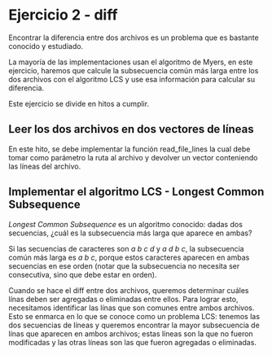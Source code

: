 # Ejercicio 2 - diff

Encontrar la diferencia entre dos archivos es un problema que es
bastante conocido y estudiado.

La mayoría de las implementaciones usan el algoritmo de Myers, en este
ejercicio, haremos que calcule la subsecuencia común más larga entre
los dos archivos con el algoritmo LCS y use esa información para
calcular su diferencia.

Este ejercicio se divide en hitos a cumplir.  

## Leer los dos archivos en dos vectores de líneas

En este hito, se debe implementar la función read_file_lines la cual
debe tomar como parámetro la ruta al archivo y devolver un vector
conteniendo las líneas del archivo.

## Implementar el algoritmo LCS - Longest Common Subsequence

*Longest Common Subsequence* es un algoritmo conocido: dadas dos
secuencias, ¿cuál es la subsecuencia más larga que aparece en ambas?

Si las secuencias de caracteres son *a b c d* y *a d b c*, la subsecuencia
común más larga es *a b c*, porque estos caracteres aparecen en ambas
secuencias en ese orden (notar que la subsecuencia no necesita ser
consecutiva, sino que debe estar en orden).

Cuando se hace el diff entre dos archivos, queremos determinar cuáles
línas deben ser agregadas o eliminadas entre ellos. Para lograr esto,
necesitamos identificar las línas que son comunes entre ambos
archivos. Esto se enmarca en lo que se conoce como un problema LCS:
tenemos las dos secuencias de líneas y queremos encontrar la mayor
subsecuencia de línas que aparecen en ambos archivos; estas líneas son
la que no fueron modificadas y las otras líneas son las que fueron
agregadas o eliminadas.
